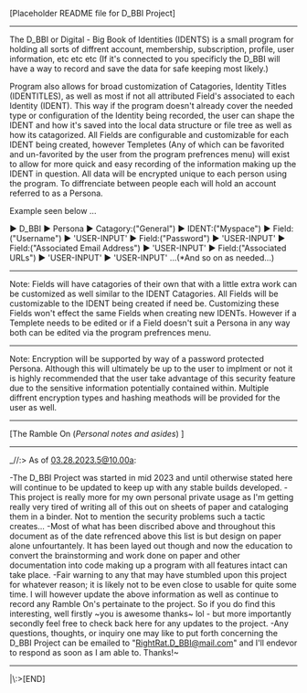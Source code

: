 [Placeholder README file for D_BBI Project]

---

The D_BBI or Digital - Big Book of Identities (IDENTS) is a small program for holding all sorts of diffrent account, membership, subscription, profile, user information, etc etc etc (If it's connected to you specificly the D_BBI will have a way to record and save the data for safe keeping most likely.)

Program also allows for broad customization of Catagories, Identity Titles (IDENTITLES), as well as most if not all attributed Field's associated to each Identity (IDENT). This way if the program doesn't already cover the needed type or configuration of the Identity being recorded, the user can shape the IDENT and how it's saved into the local data structure or file tree as well as how its catagorized. All Fields are configurable and customizable for each IDENT being created, however Templetes (Any of which can be favorited and un-favorited by the user from the program prefrences menu) will exist to allow for more quick and easy recording of the information making up the IDENT in question. All data will be encrypted unique to each person using the program. To diffrenciate between people each will hold an account referred to as a Persona. 

Example seen below ...

► D_BBI
	► Persona
		► Catagory:("General")
			► IDENT:("Myspace")
				► Field:("Username")
					► 'USER-INPUT'
				► Field:("Password")
					► 'USER-INPUT'
				► Field:("Associated Email Address")
					► 'USER-INPUT'
				► Field:("Associated URLs")
					► 'USER-INPUT'
					► 'USER-INPUT'
				...(*And so on as needed...)
				
				
---

Note: Fields will have catagories of their own that with a little extra work can be customized as well similar to the IDENT Catagories. All Fields will be customizable to the IDENT being created if need be. Customizing these Fields won't effect the same Fields when creating new IDENTs. However if a Templete needs to be edited or if a Field doesn't suit a Persona in any way both can be edited via the program prefrences menu.

---

Note: Encryption will be supported by way of a password protected Persona. Although this will ultimately be up to the user to implment or not it is highly recommended that the user take advantage of this security feature due to the sensitive information potentially contained within. Multiple diffrent encryption types and hashing meathods will be provided for the user as well.

---

[The Ramble On (*Personal notes and asides*) ]

---

_//:> As of 03.28.2023.5@10.00a:

-The D_BBI Project was started in mid 2023 and until otherwise stated here will continue to be updated to keep up with any stable builds developed.
 -This project is really more for my own personal private usage as I'm getting really very tired of writing all of this out on sheets of paper and cataloging them in a binder. Not to mention the security problems such a tactic creates...
-Most of what has been discribed above and throughout this document as of the date refrenced above this list is but design on paper alone unfourtantely. It has been layed out though and now the education to convert the brainstorming and work done on paper and other documentation into code making up a program with all features intact can take place.
-Fair warning to any that may have stumbled upon this project for whatever reason; it is likely not to be even close to usable for quite some time. I will however update the above information as well as continue to record any Ramble On's pertainate to the project. So if you do find this interesting, well firstly ~you is awesome thanks~ lol - but more importantly secondly feel free to check back here for any updates to the project.
-Any questions, thoughts, or inquiry one may like to put forth concerning the D_BBI Project can be emailed to "RightRat.D_BBI@mail.com" and I'll endevor to respond as soon as I am able to. Thanks!~

---

|\\:>[END]